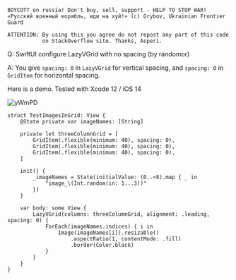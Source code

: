 ```
BOYCOTT on russia! Don't buy, sell, support - HELP TO STOP WAR!
«Русский военный корабль, иди на хуй!» (c) Grybov, Ukrainian Frontier Guard

ATTENTION: By using this you agree do not repost any part of this code
           on StackOverflow site. Thanks, Asperi.
```

Q: SwiftUI configure LazyVGrid with no spacing (by randomor)

A: You give `spacing: 0` in `LazyVGrid` for vertical spacing, and `spacing: 0` in `GridItem` for horizontal spacing.

Here is a demo. Tested with Xcode 12 / iOS 14

![yWmPD](https://user-images.githubusercontent.com/62171579/162632696-9cae9a9d-2215-4219-9c36-2e5b4e787522.png)


```
struct TestImagesInGrid: View {
    @State private var imageNames: [String]

    private let threeColumnGrid = [
        GridItem(.flexible(minimum: 40), spacing: 0),
        GridItem(.flexible(minimum: 40), spacing: 0),
        GridItem(.flexible(minimum: 40), spacing: 0),
    ]

    init() {
        _imageNames = State(initialValue: (0..<8).map { _ in
            "image_\(Int.random(in: 1...3))"
        })
    }

    var body: some View {
        LazyVGrid(columns: threeColumnGrid, alignment: .leading, spacing: 0) {
            ForEach(imageNames.indices) { i in
                Image(imageNames[i]).resizable()
                    .aspectRatio(1, contentMode: .fill)
                    .border(Color.black)
            }
        }
    }
}
```


  [1]: https://i.stack.imgur.com/yWmPD.png
